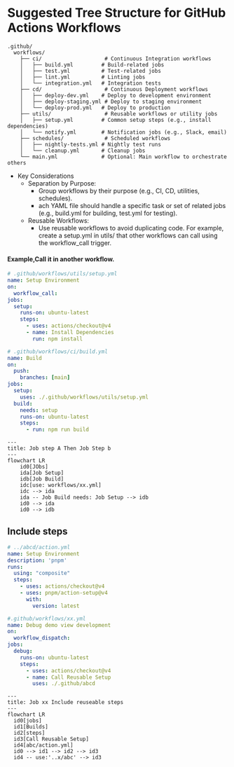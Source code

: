# Suggested Tree Structure for GitHub Actions Workflows

```tree
.github/
  workflows/
    ├── ci/                    # Continuous Integration workflows
    │   ├── build.yml         # Build-related jobs
    │   ├── test.yml          # Test-related jobs
    │   ├── lint.yml          # Linting jobs
    │   └── integration.yml   # Integration tests
    ├── cd/                    # Continuous Deployment workflows
    │   ├── deploy-dev.yml    # Deploy to development environment
    │   ├── deploy-staging.yml # Deploy to staging environment
    │   └── deploy-prod.yml   # Deploy to production
    ├── utils/                 # Reusable workflows or utility jobs
    │   ├── setup.yml         # Common setup steps (e.g., install dependencies)
    │   └── notify.yml        # Notification jobs (e.g., Slack, email)
    ├── schedules/             # Scheduled workflows
    │   ├── nightly-tests.yml # Nightly test runs
    │   └── cleanup.yml       # Cleanup jobs
    └── main.yml              # Optional: Main workflow to orchestrate others
```

- Key Considerations
    - Separation by Purpose:
        - Group workflows by their purpose (e.g., CI, CD, utilities, schedules).
        - ach YAML file should handle a specific task or set of related jobs (e.g., build.yml for building, test.yml for testing).
    - Reusable Workflows:
        - Use reusable workflows to avoid duplicating code. For example, create a setup.yml in utils/ that other workflows can call using the workflow_call trigger.

#### Example,Call it in another workflow.


```yaml
# .github/workflows/utils/setup.yml
name: Setup Environment
on:
  workflow_call:
jobs:
  setup:
    runs-on: ubuntu-latest
    steps:
      - uses: actions/checkout@v4
      - name: Install Dependencies
        run: npm install
```
```yaml
# .github/workflows/ci/build.yml
name: Build
on:
  push:
    branches: [main]
jobs:
  setup:
    uses: ./.github/workflows/utils/setup.yml
  build:
    needs: setup
    runs-on: ubuntu-latest
    steps:
      - run: npm run build
```

```mermaid
---
title: Job step A Then Job Step b
---
flowchart LR
    id0[JObs]
    ida[Job Setup]
    idb[Job Build]
    idc[use: workflows/xx.yml]
    idc --> ida
    ida -- Job Build needs: Job Setup --> idb
    id0 --> ida
    id0 --> idb
```

## Include steps


```yaml 
# ../abcd/action.yml
name: Setup Environment
description: 'pnpm'
runs:
  using: "composite"
  steps:
    - uses: actions/checkout@v4
    - uses: pnpm/action-setup@v4
      with:
        version: latest
```

```yaml
#.github/workflows/xx.yml
name: Debug demo view development
on:
  workflow_dispatch:
jobs:
  debug:
    runs-on: ubuntu-latest
    steps:
      - uses: actions/checkout@v4
      - name: Call Reusable Setup
        uses: ./.github/abcd
```


```mermaid
---
title: Job xx Include reuseable steps 
---
flowchart LR
  id0[jobs]
  id1[Builds]
  id2[steps]
  id3[Call Reusable Setup]
  id4[abc/action.yml]
  id0 --> id1 --> id2 --> id3
  id4 -- use:'..x/abc' --> id3
```